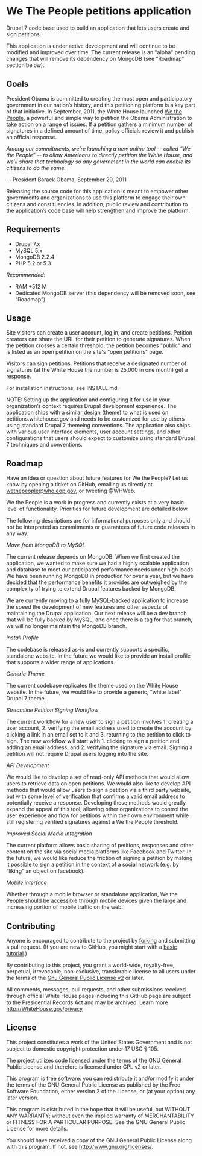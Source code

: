 # We The People petitions application

Drupal 7 code base used to build an application that lets users create and sign petitions.

This application is under active development and will continue to be modified and improved over time. The current release is an "alpha" pending changes that will remove its dependency on MongoDB (see “Roadmap” section below).

## Goals

President Obama is committed to creating the most open and participatory government in our nation’s history, and this petitioning platform is a key part of that initiative. In September, 2011, the White House launched [We the People](http://petitions.whitehouse.gov), a powerful and simple way to petition the Obama Administration to take action on a range of issues. If a petition gathers a minimum number of signatures in a defined amount of time, policy officials review it and publish an official response.

*Among our commitments, we’re launching a new online tool -- called “We the People” -- to allow Americans to directly petition the White House, and we’ll share that technology so any government in the world can enable its citizens to do the same.*

-- President Barack Obama, September 20, 2011

Releasing the source code for this application is meant to empower other governments and organizations to use this platform to engage their own citizens and constituencies. In addition, public review and contribution to the application’s code base will help strengthen and improve the platform. 

## Requirements

* Drupal 7.x
* MySQL 5.x
* MongoDB 2.2.4
* PHP 5.2 or 5.3

*Recommended:*

* RAM +512 M
* Dedicated MongoDB server (this dependency will be removed soon, see “Roadmap”)

## Usage

Site visitors can create a user account, log in, and create petitions. Petition creators can share the URL for their petition to generate signatures. When the petition crosses a certain threshold, the petition becomes "public" and is listed as an open petition on the site's "open petitions" page.

Visitors can sign petitions. Petitions that receive a designated number of signatures (at the White House the number is 25,000 in one month) get a response.

For installation instructions, see INSTALL.md.

NOTE: Setting up the application and configuring it for use in your organization’s context requires Drupal development experience.  The application ships with a similar design (theme) to what is used on petitions.whitehouse.gov and needs to be customized for use by others using standard Drupal 7 themeing conventions. The application also ships with various user interface elements, user account settings, and other configurations that users should expect to customize using standard Drupal 7 techniques and conventions.

## Roadmap

Have an idea or question about future features for We the People? Let us know by opening a ticket on GitHub, emailing us directly at wethepeople@who.eop.gov, or tweeting @WHWeb.

We the People is a work in progress and currently exists at a very basic level of functionality. Priorities for future development are detailed below.

The following descriptions are for informational purposes only and should not be interpreted as commitments or guarantees of future code releases in any way.

*Move from MongoDB to MySQL*

The current release depends on MongoDB. When we first created the application, we wanted to make sure we had a highly scalable application and database to meet our anticipated performance needs under high loads.  We have been running MongoDB in production for over a year, but we have decided that the performance benefits it provides are outweighed by the complexity of trying to extend Drupal features backed by MongoDB.

We are currently moving to a fully MySQL-backed application to increase the speed the development of new features and other aspects of maintaining the Drupal application.  Our next release will be a dev branch that will be fully backed by MySQL, and once there is a tag for that branch, we will no longer maintain the MongoDB branch.

*Install Profile*

The codebase is released as-is and currently supports a specific, standalone website. In the future we would like to provide an install profile that supports a wider range of applications.

*Generic Theme*

The current codebase replicates the theme used on the White House website. In the future, we would like to provide a generic, "white label" Drupal 7 theme.

*Streamline Petition Signing Workflow*

The current workflow for a new user to sign a petition involves 1. creating a user account, 2. verifying the email address used to create the account by clicking a link in an email set to it and  3. returning to the petition to click to sign.
The new workflow will start with 1. clicking to sign a petition and adding an email address, and 2. verifying the signature via email.  Signing a petition will not require Drupal users logging into the site.

*API Development*

We would like to develop a set of read-only API methods that would allow users to retrieve data on open petitions. We would also like to develop API methods that would allow users to sign a petition via a third party website, but with some level of verification that confirms a valid email address to potentially receive a response. Developing these methods would greatly expand the appeal of this tool, allowing other organizations to control the user experience and flow for petitions within their own environment while still registering verified signatures against a We the People threshold.

*Improved Social Media Integration*

The current platform allows basic sharing of petitions, responses and other content on the site via social media platforms like Facebook and Twitter.  In the future, we would like reduce the friction of signing a petition by making it possible to sign a petition in the context of a social network (e.g. by “liking” an object on facebook). 

*Mobile interface*

Whether through a mobile browser or standalone application, We the People should be accessible through mobile devices given the large and increasing portion of mobile traffic on the web.

## Contributing

Anyone is encouraged to contribute to the project by [forking](https://help.github.com/articles/fork-a-repo) and submitting a pull request. (If you are new to GitHub, you might start with a [basic tutorial](https://help.github.com/articles/set-up-git).) 

By contributing to this project, you grant a world-wide, royalty-free, perpetual, irrevocable, non-exclusive, transferable license to all users under the terms of the [Gnu General Public License v2](http://www.gnu.org/licenses/gpl-2.0.html) or later.

All comments, messages, pull requests, and other submissions received through official White House pages including this GitHub page are subject to the Presidential Records Act and may be archived. Learn more http://WhiteHouse.gov/privacy

## License

This project constitutes a work of the United States Government and is not subject to domestic copyright protection under 17 USC § 105.

The project utilizes code licensed under the terms of the GNU General Public License and therefore is licensed under GPL v2 or later.

This program is free software: you can redistribute it and/or modify it under the terms of the GNU General Public License as published by the Free Software Foundation, either version 2 of the License, or (at your option) any later version.

This program is distributed in the hope that it will be useful, but WITHOUT ANY WARRANTY; without even the implied warranty of MERCHANTABILITY or FITNESS FOR A PARTICULAR PURPOSE. See the GNU General Public License for more details.

You should have received a copy of the GNU General Public License along with this program. If not, see http://www.gnu.org/licenses/.
